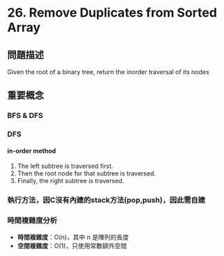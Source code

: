 # 26. Remove Duplicates from Sorted Array

## 問題描述
Given the root of a binary tree, return the inorder traversal of its nodes

## 重要概念

### BFS & DFS

### DFS 

#### in-order method
1. The left subtree is traversed first.
2. Then the root node for that subtree is traversed.
3. Finally, the right subtree is traversed.

### 執行方法，因C沒有內建的stack方法(pop,push)，因此需自建






### 時間複雜度分析
- **時間複雜度**：O(n)，其中 n 是陣列的長度
- **空間複雜度**：O(1)，只使用常數額外空間
